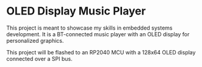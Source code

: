 # OLED Display Music Player
 
This project is meant to showcase my skills in embedded systems development. It is a BT-connected music player with an OLED display for personalized graphics.

This project will be flashed to an RP2040 MCU with a 128x64 OLED display connected over a SPI bus.
